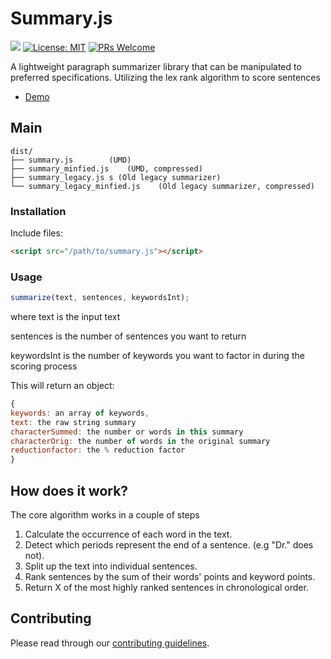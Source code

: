 # Summary.js #
![](https://api.travis-ci.org/Lian-D/Summary.JS.svg?branch=master) [![License: MIT](https://img.shields.io/badge/License-MIT-yellow.svg)](https://opensource.org/licenses/MIT)
 [![PRs Welcome](https://img.shields.io/badge/PRs-welcome-brightgreen.svg?style=flat-square)](http://makeapullrequest.com)
 
 
A lightweight paragraph summarizer library that can be manipulated to preferred specifications. Utilizing the lex rank algorithm to score sentences 
 - [Demo](https://lian-d.github.io/Summary.js/)
 

 ## Main

 ```text
dist/
├── summary.js        (UMD)
├── summary_minfied.js    (UMD, compressed)
├── summary_legacy.js s (Old legacy summarizer)
└── summary_legacy_minfied.js    (Old legacy summarizer, compressed)
```
### Installation
Include files:

```html
<script src="/path/to/summary.js"></script>

```
### Usage
```js
summarize(text, sentences, keywordsInt);
```
where text is the input text

sentences is the number of sentences you want to return

keywordsInt is the number of keywords you want to factor in during the scoring process

This will return an object:
```js
{
keywords: an array of keywords,
text: the raw string summary
characterSummed: the number or words in this summary
characterOrig: the number of words in the original summary
reductionfactor: the % reduction factor
}
```
## How does it work?
The core algorithm works in a couple of steps
1. Calculate the occurrence of each word in the text.
2. Detect which periods represent the end of a sentence. (e.g "Dr." does not).
3. Split up the text into individual sentences.
4. Rank sentences by the sum of their words' points and keyword points.
5. Return X of the most highly ranked sentences in chronological order.

## Contributing

Please read through our [contributing guidelines](CONTRIBUTING.md).
